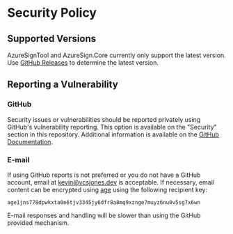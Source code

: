 # Security Policy

## Supported Versions

AzureSignTool and AzureSign.Core currently only support the latest version. Use [GitHub Releases](https://github.com/vcsjones/AzureSignTool/releases/latest) to determine the latest version.

## Reporting a Vulnerability

### GitHub

Security issues or vulnerabilities should be reported privately using GitHub's vulnerability reporting. This option is available on the "Security" section in this repository. Additional information is available on the [GitHub Documentation](https://docs.github.com/code-security/security-advisories/guidance-on-reporting-and-writing-information-about-vulnerabilities/privately-reporting-a-security-vulnerability#privately-reporting-a-security-vulnerability).

### E-mail

If using GitHub reports is not preferred or you do not have a GitHub account, email at kevin@vcsjones.dev is acceptable. If necessary, email content can be encrypted using [age](https://filippo.io/age) using the following recipient key:

```plain
age1jns778dpwkxta0e6tjv3345jy6dfr8a8mq9xznge7muyz6nu0v5sg7x6wn
```

E-mail responses and handling will be slower than using the GitHub provided mechanism.
